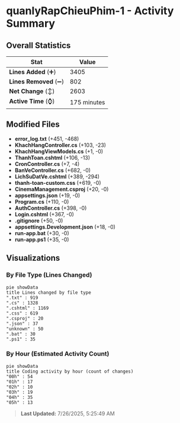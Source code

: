 # quanlyRapChieuPhim-1 - Activity Summary 

## Overall Statistics

| Stat                   | Value                                                             |
| ---------------------- | ----------------------------------------------------------------- |
| **Lines Added** (➕)   | 3405                                          |
| **Lines Removed** (➖) | 802                                        |
| **Net Change** (↕)    | 2603                |
| **Active Time** (⌚)   | 175 minutes |


## Modified Files
- **error_log.txt** (+451, -468)
- **KhachHangController.cs** (+103, -23)
- **KhachHangViewModels.cs** (+1, -0)
- **ThanhToan.cshtml** (+106, -13)
- **CronController.cs** (+7, -4)
- **BanVeController.cs** (+682, -0)
- **LichSuDatVe.cshtml** (+389, -294)
- **thanh-toan-custom.css** (+619, -0)
- **CinemaManagement.csproj** (+20, -0)
- **appsettings.json** (+19, -0)
- **Program.cs** (+110, -0)
- **AuthController.cs** (+398, -0)
- **Login.cshtml** (+367, -0)
- **.gitignore** (+50, -0)
- **appsettings.Development.json** (+18, -0)
- **run-app.bat** (+30, -0)
- **run-app.ps1** (+35, -0)

## Visualizations

### By File Type (Lines Changed)

```mermaid
pie showData
title Lines changed by file type
".txt" : 919
".cs" : 1328
".cshtml" : 1169
".css" : 619
".csproj" : 20
".json" : 37
"unknown" : 50
".bat" : 30
".ps1" : 35
```

### By Hour (Estimated Activity Count)

```mermaid
pie showData
title Coding activity by hour (count of changes)
"00h" : 54
"01h" : 17
"02h" : 10
"03h" : 19
"04h" : 35
"05h" : 13
```


> **Last Updated:** 7/26/2025, 5:25:49 AM
